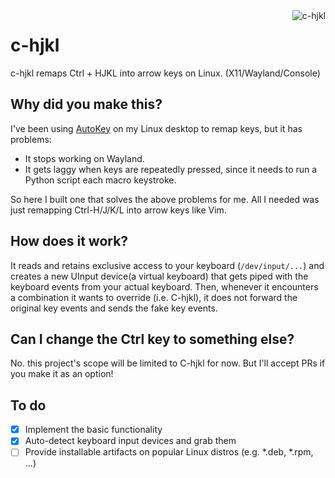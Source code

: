 <img src="https://upload.wikimedia.org/wikipedia/commons/thumb/8/8c/Arrow_keys.jpg/300px-Arrow_keys.jpg" align="right" alt="c-hjkl" />

# c-hjkl

c-hjkl remaps Ctrl + HJKL into arrow keys on Linux. (X11/Wayland/Console)


## Why did you make this?

I've been using [AutoKey](https://github.com/autokey/autokey) on my Linux desktop to remap keys, but it has problems:

- It stops working on Wayland.
- It gets laggy when keys are repeatedly pressed, since it needs to run a Python script each macro keystroke.

So here I built one that solves the above problems for me. All I needed was just remapping Ctrl-H/J/K/L into arrow keys like Vim.

## How does it work?

It reads and retains exclusive access to your keyboard (`/dev/input/...`) and creates a new UInput device(a virtual keyboard) that gets piped with the keyboard events from your actual keyboard. Then, whenever it encounters a combination it wants to override (i.e. C-hjkl), it does not forward the original key events and sends the fake key events.

## Can I change the Ctrl key to something else?

No. this project's scope will be limited to C-hjkl for now. But I'll accept PRs if you make it as an option!

## To do

- [x] Implement the basic functionality
- [x] Auto-detect keyboard input devices and grab them
- [ ] Provide installable artifacts on popular Linux distros (e.g. *.deb, *.rpm, ...)
